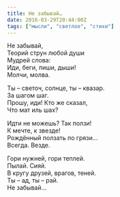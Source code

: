 ```yaml
---
title: Не забывай…
date: 2016-03-29T20:44:00Z
tags: ["мысли", "светлое", "стихи"]
---
```


Не забывай,  
Теорий струн любой души  
Мудрей слова:  
Иди, беги, пиши, дыши!  
Молчи, молва.

Ты – светоч, солнце, ты – квазар.  
За шагом шаг.  
Прошу, иди! Кто же сказал,  
Что мат иль шах?

Идти не можешь? Так ползи!  
К мечте, к звезде!  
Рождённый ползать по грязи…  
Всегда. Везде.

Гори нужней, гори теплей.  
Пылай. Сияй.  
В кругу друзей, врагов, теней.  
Ты – ад, ты – рай.  
Не забывай…


